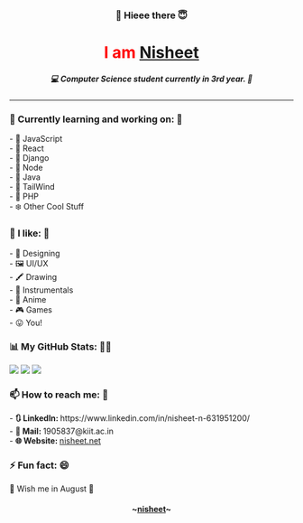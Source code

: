 <h3 align="center">👋 Hieee there 😇</h3>

<h1 align="center" style="color: red;">I am <a target="_blank" href="https://www.nisheet.net/">Nisheet</a></h1>
<h5 align="center">💻 Computer Science student currently in 3rd year. 🧮</h5>
<hr>


<h3>🔭 Currently learning and working on: 🌱</h3>
 - 💛  JavaScript <br>
 - 🧡  React <br>
 - 💙  Django <br>
 - 💚  Node <br>
 - 🤍  Java <br>
 - 💜  TailWind <br>
 - 🤎  PHP <br>
 - ❄️  Other Cool Stuff <br>

<!-- <h3>👯 Looking to collaborate on some basic projects 🤔</h3> -->

<h3>🙌 I like: 🎉</h3>
 - 🎨  Designing <br>
 - 🖼️  UI/UX <br>
 - 🖍️  Drawing <br>
 - 🎹  Instrumentals <br>
 - 🧚  Anime <br>
 - 🎮  Games <br>
 - 😛  You! <br>


<h3>📊 My GitHub Stats: 👨‍💻</h3>
<img src="https://github-readme-streak-stats.herokuapp.com/?user=nisheet-n&theme=algolia&date_format=M%20j%5B%2C%20Y%5D&background=0D1117&border=F4F4F4&stroke=F4F4F4&currStreakNum=4C71F1&sideNums=4C71F1&currStreakLabel=4C71F1&ring=AB24D4&fire=AB24D4&sideLabels=4C71F1"/>

<img src="https://github-readme-stats.vercel.app/api/top-langs/?username=nisheet-n&custom_title=Languages%20And%20Skills%20💫&card_width=445&langs_count=10&layout=compact&bg_color=0D1117&title_color=4C71F1&text_color=E5E5E5&hide_border=false&border_color=F4F4F4&border_radius=10&hide=jupyter%20notebook"/>

<img src="https://github-readme-stats.vercel.app/api?username=nisheet-n&custom_title=Awesome%20Works%20🌟&show_icons=true&count_private=true&line_height=35&bg_color=0D1117&title_color=4C71F1&text_color=E5E5E5&hide_border=false&border_color=F4F4F4&border_radius=10"/>


<h3>📫 How to reach me: 💬</h3>
- <b>🔃 LinkedIn: </b> https://www.linkedin.com/in/nisheet-n-631951200/ <br>
- <b>💌 Mail: </b> 1905837@kiit.ac.in <br>
- <b>🌐 Website: </b> <a target="_blank" href="https://www.nisheet.net/">nisheet.net</a> <br>


<h3>⚡ Fun fact: 😄</h3>
🎈 Wish me in August 🎂
</p>


<h4 align="center">~<a target="_blank" href="https://www.nisheet.net/">nisheet</a>~</h4>

